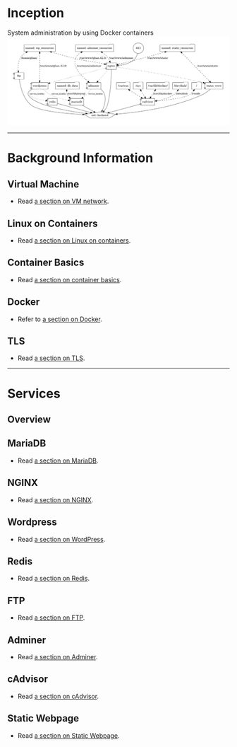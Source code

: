 # Inception

System administration by using Docker containers
![](docs/docker-compose.png)

---

# Background Information

## Virtual Machine

- Read [a section on VM network](docs/VMNETWORK.md).

## Linux on Containers

- Read [a section on Linux on containers](docs/LINUX.md).

## Container Basics

- Read [a section on container basics](docs/CONTAINER.md).

## Docker

- Refer to [a section on Docker](https://docs.docker.com/get-started/overview/).

## TLS

- Read [a section on TLS](docs/TLS.md).

---

# Services

## Overview

## MariaDB

- Read [a section on MariaDB](docs/services/MARIADB.md).

## NGINX

- Read [a section on NGINX](docs/services/NGINX.md).

## Wordpress

- Read [a section on WordPress](docs/services/WP.md).

## Redis

- Read [a section on Redis](docs/services/REDIS.md).

## FTP

- Read [a section on FTP](docs/services/FTP.md).

## Adminer

- Read [a section on Adminer](docs/services/ADMINER.md).

## cAdvisor

- Read [a section on cAdvisor](docs/services/cAdvisor.md).

## Static Webpage

- Read [a section on Static Webpage](docs/services/STATIC_WWW.md).
